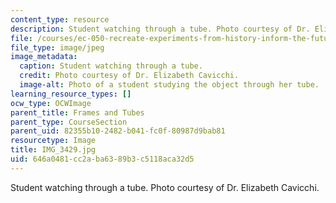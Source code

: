 ```yaml
---
content_type: resource
description: Student watching through a tube. Photo courtesy of Dr. Elizabeth Cavicchi.
file: /courses/ec-050-recreate-experiments-from-history-inform-the-future-from-the-past-galileo-january-iap-2010/646a0481cc2aba6389b3c5118aca32d5_IMG_3429.jpg
file_type: image/jpeg
image_metadata:
  caption: Student watching through a tube.
  credit: Photo courtesy of Dr. Elizabeth Cavicchi.
  image-alt: Photo of a student studying the object through her tube.
learning_resource_types: []
ocw_type: OCWImage
parent_title: Frames and Tubes
parent_type: CourseSection
parent_uid: 82355b10-2482-b041-fc0f-80987d9bab81
resourcetype: Image
title: IMG_3429.jpg
uid: 646a0481-cc2a-ba63-89b3-c5118aca32d5
---
```

Student watching through a tube. Photo courtesy of Dr. Elizabeth Cavicchi.

